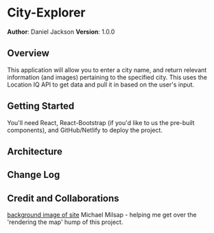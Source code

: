 # City-Explorer

**Author**: Daniel Jackson
**Version**: 1.0.0

## Overview
This application will allow you to enter a city name, and return relevant information (and images) pertaining to the specified city. This uses the Location IQ API to get data and pull it in based on the user's input. 

## Getting Started
You'll need React, React-Bootstrap (if you'd like to us the pre-built components), and GitHub/Netlify to deploy the project.

## Architecture
<!-- Provide a detailed description of the application design. What technologies (languages, libraries, etc) you're using, and any other relevant design information. -->

## Change Log
<!-- Use this area to document the iterative changes made to your application as each feature is successfully implemented. Use time stamps. Here's an example:

01-01-2001 4:59pm - Application now has a fully-functional express server, with a GET route for the location resource. -->

## Credit and Collaborations
[background image of site](https://unsplash.com/photos/8Ogfqvw15Rg)
Michael Milsap - helping me get over the 'rendering the map' hump of this project. 